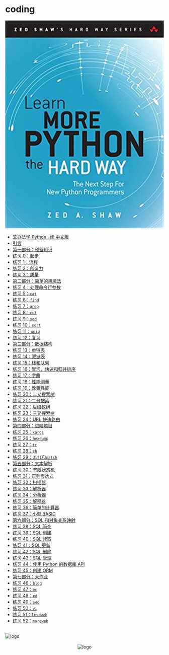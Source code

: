 # coding
<img  src='/coding/Python/Learn_More_Python_3_The_Hard_Way/cover.jpg' width="600" alt="logo">

- [笨办法学 Python · 续 中文版](/coding/Python/Learn_More_Python_3_The_Hard_Way/READ_ME.md)
- [引言](/coding/Python/Learn_More_Python_3_The_Hard_Way/intro.md)
- [第一部分：预备知识](/coding/Python/Learn_More_Python_3_The_Hard_Way/part1.md)
- [练习 0：起步](/coding/Python/Learn_More_Python_3_The_Hard_Way/ex0.md)
- [练习 1：流程](/coding/Python/Learn_More_Python_3_The_Hard_Way/ex1.md)
- [练习 2：创造力](/coding/Python/Learn_More_Python_3_The_Hard_Way/ex2.md)
- [练习 3：质量](/coding/Python/Learn_More_Python_3_The_Hard_Way/ex3.md)
- [第二部分：简单的黑魔法](/coding/Python/Learn_More_Python_3_The_Hard_Way/part2.md)
- [练习 4：处理命令行参数](/coding/Python/Learn_More_Python_3_The_Hard_Way/ex4.md)
- [练习 5：`cat`](/coding/Python/Learn_More_Python_3_The_Hard_Way/ex5.md)
- [练习 6：`find`](/coding/Python/Learn_More_Python_3_The_Hard_Way/ex6.md)
- [练习 7：`grep`](/coding/Python/Learn_More_Python_3_The_Hard_Way/ex7.md)
- [练习 8：`cut`](/coding/Python/Learn_More_Python_3_The_Hard_Way/ex8.md)
- [练习 9：`sed`](/coding/Python/Learn_More_Python_3_The_Hard_Way/ex9.md)
- [练习 10：`sort`](/coding/Python/Learn_More_Python_3_The_Hard_Way/ex10.md)
- [练习 11：`uniq`](/coding/Python/Learn_More_Python_3_The_Hard_Way/ex11.md)
- [练习 12：复习](/coding/Python/Learn_More_Python_3_The_Hard_Way/ex12.md)
- [第三部分：数据结构](/coding/Python/Learn_More_Python_3_The_Hard_Way/part3.md)
- [练习 13：单链表](/coding/Python/Learn_More_Python_3_The_Hard_Way/ex13.md)
- [练习 14：双链表](/coding/Python/Learn_More_Python_3_The_Hard_Way/ex14.md)
- [练习 15：栈和队列](/coding/Python/Learn_More_Python_3_The_Hard_Way/ex15.md)
- [练习 16：冒泡、快速和归并排序](/coding/Python/Learn_More_Python_3_The_Hard_Way/ex16.md)
- [练习 17：字典](/coding/Python/Learn_More_Python_3_The_Hard_Way/ex17.md)
- [练习 18：性能测量](/coding/Python/Learn_More_Python_3_The_Hard_Way/ex18.md)
- [练习 19：改善性能](/coding/Python/Learn_More_Python_3_The_Hard_Way/ex19.md)
- [练习 20：二叉搜索树](/coding/Python/Learn_More_Python_3_The_Hard_Way/ex20.md)
- [练习 21：二分搜索](/coding/Python/Learn_More_Python_3_The_Hard_Way/ex21.md)
- [练习 22：后缀数组](/coding/Python/Learn_More_Python_3_The_Hard_Way/ex22.md)
- [练习 23：三叉搜索树](/coding/Python/Learn_More_Python_3_The_Hard_Way/ex23.md)
- [练习 24：URL 快速路由](/coding/Python/Learn_More_Python_3_The_Hard_Way/ex24.md)
- [第四部分：进阶项目](/coding/Python/Learn_More_Python_3_The_Hard_Way/part4.md)
- [练习 25：`xargs`](/coding/Python/Learn_More_Python_3_The_Hard_Way/ex25.md)
- [练习 26：`hexdump`](/coding/Python/Learn_More_Python_3_The_Hard_Way/ex26.md)
- [练习 27：`tr`](/coding/Python/Learn_More_Python_3_The_Hard_Way/ex27.md)
- [练习 28：`sh`](/coding/Python/Learn_More_Python_3_The_Hard_Way/ex28.md)
- [练习 29：`diff`和`patch`](/coding/Python/Learn_More_Python_3_The_Hard_Way/ex29.md)
- [第五部分：文本解析](/coding/Python/Learn_More_Python_3_The_Hard_Way/part5.md)
- [练习 30：有限状态机](/coding/Python/Learn_More_Python_3_The_Hard_Way/ex30.md)
- [练习 31：正则表达式](/coding/Python/Learn_More_Python_3_The_Hard_Way/ex31.md)
- [练习 32：扫描器](/coding/Python/Learn_More_Python_3_The_Hard_Way/ex32.md)
- [练习 33：解析器](/coding/Python/Learn_More_Python_3_The_Hard_Way/ex33.md)
- [练习 34：分析器](/coding/Python/Learn_More_Python_3_The_Hard_Way/ex34.md)
- [练习 35：解释器](/coding/Python/Learn_More_Python_3_The_Hard_Way/ex35.md)
- [练习 36：简单的计算器](/coding/Python/Learn_More_Python_3_The_Hard_Way/ex36.md)
- [练习 37：小型 BASIC](/coding/Python/Learn_More_Python_3_The_Hard_Way/ex37.md)
- [第六部分：SQL 和对象关系映射](/coding/Python/Learn_More_Python_3_The_Hard_Way/part6.md)
- [练习 38：SQL 简介](/coding/Python/Learn_More_Python_3_The_Hard_Way/ex38.md)
- [练习 39：SQL 创建](/coding/Python/Learn_More_Python_3_The_Hard_Way/ex39.md)
- [练习 40：SQL 读取](/coding/Python/Learn_More_Python_3_The_Hard_Way/ex40.md)
- [练习 41：SQL 更新](/coding/Python/Learn_More_Python_3_The_Hard_Way/ex41.md)
- [练习 42：SQL 删除](/coding/Python/Learn_More_Python_3_The_Hard_Way/ex42.md)
- [练习 43：SQL 管理](/coding/Python/Learn_More_Python_3_The_Hard_Way/ex43.md)
- [练习 44：使用 Python 的数据库 API](/coding/Python/Learn_More_Python_3_The_Hard_Way/ex44.md)
- [练习 45：创建 ORM](/coding/Python/Learn_More_Python_3_The_Hard_Way/ex45.md)
- [第七部分：大作业](/coding/Python/Learn_More_Python_3_The_Hard_Way/part7.md)
- [练习 46：`blog`](/coding/Python/Learn_More_Python_3_The_Hard_Way/ex46.md)
- [练习 47：`bc`](/coding/Python/Learn_More_Python_3_The_Hard_Way/ex47.md)
- [练习 48：`ed`](/coding/Python/Learn_More_Python_3_The_Hard_Way/ex48.md)
- [练习 49：`sed`](/coding/Python/Learn_More_Python_3_The_Hard_Way/ex49.md)
- [练习 50：`vi`](/coding/Python/Learn_More_Python_3_The_Hard_Way/ex50.md)
- [练习 51：`lessweb`](/coding/Python/Learn_More_Python_3_The_Hard_Way/ex51.md)
- [练习 52：`moreweb`](/coding/Python/Learn_More_Python_3_The_Hard_Way/ex52.md)


<br />
<img  src='/img/bjkb.PNG' width="600" alt="logo">
<br />
<br />
<div align="center">
<img  src='/img/01.jpeg' width="600" alt="logo" />
</div>
<br />
<br />
